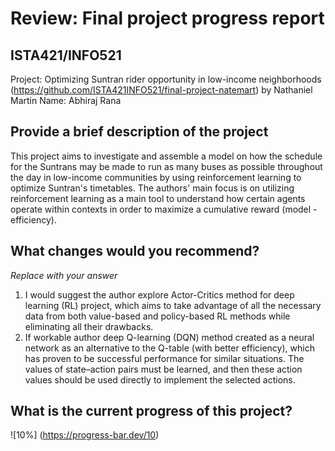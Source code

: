 # Review: Final project progress report
## ISTA421/INFO521

Project: Optimizing Suntran rider opportunity in low-income neighborhoods
(https://github.com/ISTA421INFO521/final-project-natemart) by Nathaniel Martin
Name: Abhiraj Rana

## Provide a brief description of the project
This project aims to investigate and assemble a model on how the schedule for the Suntrans
may be made to run as many buses as possible throughout the day in low-income communities
by using reinforcement learning to optimize Suntran&#39;s timetables. The authors&#39; main focus is on
utilizing reinforcement learning as a main tool to understand how certain agents operate within
contexts in order to maximize a cumulative reward (model -efficiency).

## What changes would you recommend?
_Replace with your answer_
1. I would suggest the author explore Actor-Critics method for deep learning (RL) project, which
aims to take advantage of all the necessary data from both value-based and policy-based RL
methods while eliminating all their drawbacks.
2. If workable author deep Q-learning (DQN) method created as a neural network as an
alternative to the Q-table (with better efficiency), which has proven to be successful
performance for similar situations. The values of state–action pairs must be learned, and then
these action values should be used directly to implement the selected actions.

## What is the current progress of this project?

![10%] (https://progress-bar.dev/10)
